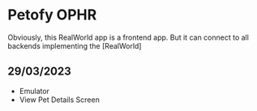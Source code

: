 # Petofy OPHR
Obviously, this RealWorld app is a frontend app. But it can connect to all backends implementing the [RealWorld]

## 29/03/2023

* Emulator
* View Pet Details Screen
